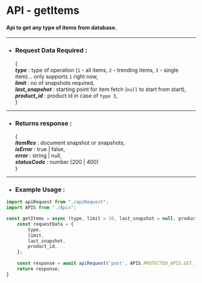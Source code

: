 # API - getItems
#### Api to get any type of items from database.

------------------------

- ### Request Data Required :

  {  
  **_type_** :  type of operation (`1` - all items, `2` - trending items, `3` - single item)... only supports `1` right now,   
  **_limit_** : no of snapshots required,  
  **_last_snapshot_** : starting point for item fetch (`null` to start from start),  
  **_product_id_** : product id in case of `type 3`,  
  }

------------------

- ### Returns response :

  {  
  **_itemRes_** : document snapshot or snapshots,  
  **_isError_** : true | false,  
  **_error_** : string | null,  
  **_statusCode_** : number (200 | 400)  
  }

----------------------

- ### Example Usage :

```javascript
import apiRequest from "./apiRequest";
import APIS from "./Apis";

const getItems = async (type, limit = 10, last_snapshot = null, product_id = null) => {
    const requestData = {
        type,
        limit,
        last_snapshot,
        product_id,
    };
    
    const response = await apiRequest('post', APIS.PROTECTED_APIS.GET_ITEMS, requestData, 'json', true);
    return response;
}
```